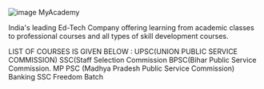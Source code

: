 ![image](https://user-images.githubusercontent.com/84720454/193928041-cb82cc3e-fef8-467a-ab26-c4cf973b7480.png) MyAcademy

India's leading Ed-Tech Company offering learning from academic classes to professional courses and all types of skill development courses.

LIST OF COURSES IS GIVEN BELOW :
UPSC(UNION PUBLIC SERVICE COMMISSION)
SSC(Staff Selection Commission
BPSC(Bihar Public Service Commission. 
MP PSC (Madhya Pradesh Public Service Commission)
Banking
SSC Freedom Batch




